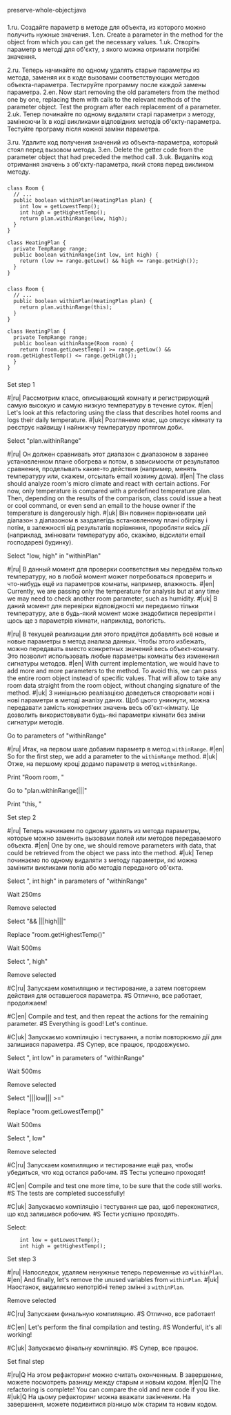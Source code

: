 preserve-whole-object:java

###

1.ru. Создайте параметр в методе для объекта, из которого можно получить нужные значения.
1.en. Create a parameter in the method for the object from which you can get the necessary values.
1.uk. Створіть параметр в методі для об'єкту, з якого можна отримати потрібні значення.

2.ru. Теперь начинайте по одному удалять старые параметры из метода, заменяя их в коде вызовами соответствующих методов объекта-параметра. Тестируйте программу после каждой замены параметра.
2.en. Now start removing the old parameters from the method one by one, replacing them with calls to the relevant methods of the parameter object. Test the program after each replacement of a parameter.
2.uk. Тепер починайте по одному видаляти старі параметри з методу, замінюючи їх в коді викликами відповідних методів об'єкту-параметра. Тестуйте програму після кожної заміни параметра.

3.ru. Удалите код получения значений из объекта-параметра, который стоял перед вызовом метода.
3.en. Delete the getter code from the parameter object that had preceded the method call.
3.uk. Видаліть код отримання значень з об'єкту-параметра, який стояв перед викликом методу.



###

```
class Room {
  // ...
  public boolean withinPlan(HeatingPlan plan) {
    int low = getLowestTemp();
    int high = getHighestTemp();
    return plan.withinRange(low, high);
  }
}

class HeatingPlan {
  private TempRange range;
  public boolean withinRange(int low, int high) {
    return (low >= range.getLow() && high <= range.getHigh());
  }
}
```

###

```
class Room {
  // ...
  public boolean withinPlan(HeatingPlan plan) {
    return plan.withinRange(this);
  }
}

class HeatingPlan {
  private TempRange range;
  public boolean withinRange(Room room) {
    return (room.getLowestTemp() >= range.getLow() && room.getHighestTemp() <= range.getHigh());
  }
}
```

###

Set step 1

#|ru| Рассмотрим класс, описывающий комнату и регистрирующий самую высокую и самую низкую температуру в течение суток.
#|en| Let's look at this refactoring using the class that describes hotel rooms and logs their daily temperature.
#|uk| Розглянемо клас, що описує кімнату та реєструє найвищу і найнижчу температуру протягом доби.

Select "plan.withinRange"

#|ru| Он должен сравнивать этот диапазон с диапазоном в заранее установленном плане обогрева и потом, в зависимости от результатов сравнения, проделывать какие-то действия (например, менять температуру или, скажем, отсылать email хозяину дома).
#|en| The class should analyze room's micro climate and react with certain actions. For now, only temperature is compared with a predefined temperature plan. Then, depending on the results of the comparison, class could issue a heat or cool command, or even send an email to the house owner if the temperature is dangerously high.
#|uk| Він повинен порівнювати цей діапазон з діапазоном в заздалегідь встановленому плані обігріву і потім, в залежності від результатів порівняння, проробляти якісь дії (наприклад, змінювати температуру або, скажімо, відсилати email господареві будинку).

Select "low, high" in "withinPlan"

#|ru| В данный момент для проверки соответствия мы передаём только температуру, но в любой момент может потребоваться проверить и что-нибудь ещё из параметров комнаты, например, влажность.
#|en| Currently, we are passing only the temperature for analysis but at any time we may need to check another room parameter, such as humidity.
#|uk| В даний момент для перевірки відповідності ми передаємо тільки температуру, але в будь-який момент може знадобитися перевіряти і щось ще з параметрів кімнати, наприклад, вологість.

#|ru| В текущей реализации для этого придётся добавлять всё новые и новые параметры в метод анализа данных. Чтобы этого избежать, можно передавать вместо конкретных значений весь объект-комнату. Это позволит использовать любые параметры комнаты без изменения сигнатуры методов.
#|en| With current implementation, we would have to add more and more parameters to the method. To avoid this, we can pass the entire room object instead of specific values. That will allow to take any room data straight from the room object, without changing signature of the method.
#|uk| З нинішньою реалізацією доведеться створювати нові і нові параметри в методі аналізу даних. Щоб цього уникнути, можна передавати замість конкретних значень весь об'єкт-кімнату. Це дозволить використовувати будь-які параметри кімнати без зміни сигнатури методів.

Go to parameters of "withinRange"

#|ru| Итак, на первом шаге добавим параметр в метод <code>withinRange</code>.
#|en| So for the first step, we add a parameter to the <code>withinRange</code> method.
#|uk| Отже, на першому кроці додамо параметр в метод <code>withinRange</code>.

Print "Room room, "

Go to "plan.withinRange(|||"

Print "this, "

Set step 2

#|ru| Теперь начинаем по одному удалять из метода параметры, которые можно заменить вызовами полей или методов передаваемого объекта.
#|en| One by one, we should remove parameters with data, that could be retrieved from the object we pass into the method.
#|uk| Тепер починаємо по одному видаляти з методу параметри, які можна замінити викликами полів або методів переданого об'єкта.

Select ", int high" in parameters of "withinRange"

Wait 250ms

Remove selected

Select "&& |||high|||"

Replace "room.getHighestTemp()"

Wait 500ms

Select ", high"

Remove selected

#C|ru| Запускаем компиляцию и тестирование, а затем повторяем действия для оставшегося параметра.
#S Отлично, все работает, продолжаем!

#C|en| Compile and test, and then repeat the actions for the remaining parameter.
#S Everything is good! Let's continue.

#C|uk| Запускаємо компіляцію і тестування, а потім повторюємо дії для залишився параметра.
#S Супер, все працює, продовжуємо.

Select ", int low" in parameters of "withinRange"

Wait 500ms

Remove selected

Select "|||low||| >="

Replace "room.getLowestTemp()"

Wait 500ms

Select ", low"

Remove selected


#C|ru| Запускаем компиляцию и тестирование ещё раз, чтобы убедиться, что код остался рабочим.
#S Тесты успешно проходят!

#C|en| Compile and test one more time, to be sure that the code still works.
#S The tests are completed successfully!

#C|uk| Запускаємо компіляцію і тестування ще раз, щоб переконатися, що код залишився робочим.
#S Тести успішно проходять.

Select:
```
    int low = getLowestTemp();
    int high = getHighestTemp();

```

Set step 3

#|ru| Напоследок, удаляем ненужные теперь переменные из <code>withinPlan</code>.
#|en| And finally, let's remove the unused variables from <code>withinPlan</code>.
#|uk| Наостанок, видаляємо непотрібні тепер змінні з <code>withinPlan</code>.

Remove selected

#C|ru| Запускаем финальную компиляцию.
#S Отлично, все работает!

#C|en| Let's perform the final compilation and testing.
#S Wonderful, it's all working!

#C|uk| Запускаємо фінальну компіляцію.
#S Супер, все працює.

Set final step

#|ru|Q На этом рефакторинг можно считать оконченным. В завершение, можете посмотреть разницу между старым и новым кодом.
#|en|Q The refactoring is complete! You can compare the old and new code if you like.
#|uk|Q На цьому рефакторинг можна вважати закінченим. На завершення, можете подивитися різницю між старим та новим кодом.